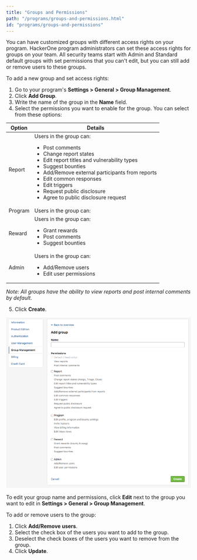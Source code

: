 ```yaml
---
title: "Groups and Permissions"
path: "/programs/groups-and-permissions.html"
id: "programs/groups-and-permissions"
---
```


You can have customized groups with different access rights on your program. HackerOne program administrators can set these access rights for groups on your team. All security teams start with Admin and Standard default groups with set permissions that you can't edit, but you can still add or remove users to these groups.

To add a new group and set access rights:
1. Go to your program's **Settings > General > Group Management**.
2. Click **Add Group**.
3. Write the name of the group in the **Name** field.
4. Select the permissions you want to enable for the group. You can select from these options:

Option | Details
------ | ------
Report | Users in the group can: <ul><li>Post comments</li><li>Change report states</li><li>Edit report titles and vulnerability types</li><li>Suggest bounties</li><li>Add/Remove external participants from reports</li><li>Edit common responses</li><li>Edit triggers</li><li>Request public disclosure</li><li>Agree to public disclosure request</li>
Program | Users in the group can:
Reward | Users in the group can: <ul><li>Grant rewards</li><li>Post comments</li><li>Suggest bounties</li>
Admin | Users in the group can: <ul><li>Add/Remove users</li><li>Edit user permissions</li>

*Note: All groups have the ability to view reports and post internal comments by default.*

5. Click **Create**.

![user group](./images/user-group.png)

To edit your group name and permissions, click **Edit** next to the group you want to edit in **Settings > General > Group Management**.

To add or remove users to the group:
1. Click **Add/Remove users**.
2. Select the check box of the users you want to add to the group.
3. Deselect the check boxes of the users you want to remove from the group.
3. Click **Update**.  
